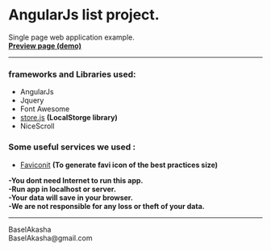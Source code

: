 # AngularJs list project. 
Single page web application example. <br>
**[Preview page (demo)](https://baselakasha.github.io/angular_List/)**
<hr>

###  frameworks and Libraries used: 
* AngularJs
* Jquery
* Font Awesome 
* [store.js](https://github.com/marcuswestin/store.js) **(LocalStorge library)**
* NiceScroll 
### Some useful services we used : 
* [Faviconit](http://faviconit.com) **(To generate favi icon of the best practices size)**

**-You dont need Internet to run this app. <br>
-Run app in localhost or server. <br>
-Your data will save in your browser. <br>
-We are not responsible for any loss or theft of your data.**
<hr>
BaselAkasha <br>
BaselAkasha@gmail.com

